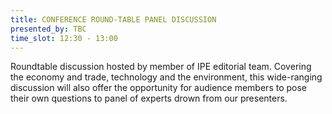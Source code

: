 ```yaml
---
title: CONFERENCE ROUND-TABLE PANEL DISCUSSION
presented_by: TBC
time_slot: 12:30 - 13:00
---
```

Roundtable discussion hosted by member of IPE editorial team. Covering the economy and trade, technology and the environment, this wide-ranging discussion will also offer the opportunity for audience members to pose their own questions to panel of experts drown from our presenters.